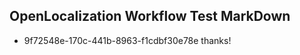 ## OpenLocalization Workflow Test MarkDown
* 9f72548e-170c-441b-8963-f1cdbf30e78e thanks!

<!--HONumber=Aug16_HO4-->


